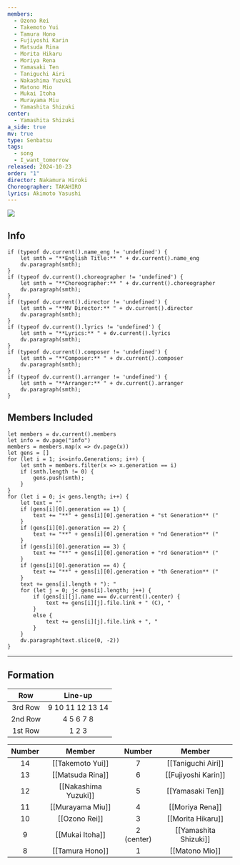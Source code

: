 ```yaml
---
members:
  - Ozono Rei
  - Takemoto Yui
  - Tamura Hono
  - Fujiyoshi Karin
  - Matsuda Rina
  - Morita Hikaru
  - Moriya Rena
  - Yamasaki Ten
  - Taniguchi Airi
  - Nakashima Yuzuki
  - Matono Mio
  - Mukai Itoha
  - Murayama Miu
  - Yamashita Shizuki
center:
  - Yamashita Shizuki
a_side: true
mv: true
type: Senbatsu
tags:
  - song
  - I_want_tomorrow
released: 2024-10-23
order: "1"
director: Nakamura Hiroki
Choreographer: TAKAHIRO
lyrics: Akimoto Yasushi
---
```

![](https://youtu.be/07JLD3d1-W0)

## Info
```dataviewjs
if (typeof dv.current().name_eng != 'undefined') {
	let smth = "**English Title:** " + dv.current().name_eng
	dv.paragraph(smth);
}
if (typeof dv.current().choreographer != 'undefined') {
	let smth = "**Choreographer:** " + dv.current().choreographer
	dv.paragraph(smth);
}
if (typeof dv.current().director != 'undefined') {
	let smth = "**MV Director:** " + dv.current().director
	dv.paragraph(smth);
}
if (typeof dv.current().lyrics != 'undefined') {
	let smth = "**Lyrics:** " + dv.current().lyrics
	dv.paragraph(smth);
}
if (typeof dv.current().composer != 'undefined') {
	let smth = "**Composer:** " + dv.current().composer
	dv.paragraph(smth);
}
if (typeof dv.current().arranger != 'undefined') {
	let smth = "**Arranger:** " + dv.current().arranger
	dv.paragraph(smth);
}
```
## Members Included
```dataviewjs
let members = dv.current().members
let info = dv.page("info")
members = members.map(x => dv.page(x))
let gens = []
for (let i = 1; i<=info.Generations; i++) {
	let smth = members.filter(x => x.generation == i)
	if (smth.length != 0) {
		gens.push(smth);
	}
}
for (let i = 0; i< gens.length; i++) {
	let text = ""
	if (gens[i][0].generation == 1) {
		text += "**" + gens[i][0].generation + "st Generation** ("
	}
	if (gens[i][0].generation == 2) {
		text += "**" + gens[i][0].generation + "nd Generation** ("
	}
	if (gens[i][0].generation == 3) {
		text += "**" + gens[i][0].generation + "rd Generation** ("
	}
	if (gens[i][0].generation == 4) {
		text += "**" + gens[i][0].generation + "th Generation** ("
	}
	text += gens[i].length + "): "
	for (let j = 0; j< gens[i].length; j++) {
		if (gens[i][j].name === dv.current().center) {
			text += gens[i][j].file.link + " (C), "
		}
		else {
			text += gens[i][j].file.link + ", "
		}
	}
	dv.paragraph(text.slice(0, -2))
}
```
----
## Formation

|   Row   |     Line-up      |
| :-----: | :--------------: |
| 3rd Row | 9 10 11 12 13 14 |
| 2nd Row |    4 5 6 7 8     |
| 1st Row |      1 2 3       |

| Number |        Member        |   Number   |        Member         |
| :----: | :------------------: | :--------: | :-------------------: |
|   14   |   [[Takemoto Yui]]   |     7      |  [[Taniguchi Airi]]   |
|   13   |   [[Matsuda Rina]]   |     6      |  [[Fujiyoshi Karin]]  |
|   12   | [[Nakashima Yuzuki]] |     5      |   [[Yamasaki Ten]]    |
|   11   |   [[Murayama Miu]]   |     4      |    [[Moriya Rena]]    |
|   10   |    [[Ozono Rei]]     |     3      |   [[Morita Hikaru]]   |
|   9    |   [[Mukai Itoha]]    | 2 (center) | [[Yamashita Shizuki]] |
|   8    |   [[Tamura Hono]]    |     1      |    [[Matono Mio]]     |




